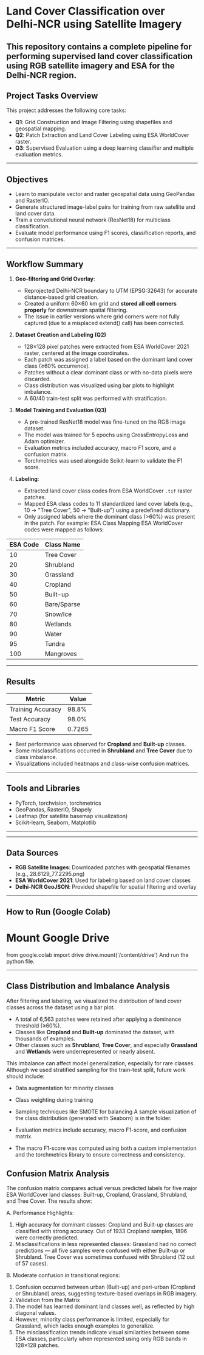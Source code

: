 # Land Cover Classification over Delhi-NCR using Satellite Imagery

This repository contains a complete pipeline for performing supervised land cover classification using RGB satellite imagery and ESA for the Delhi-NCR region. 
---

## Project Tasks Overview

This project addresses the following core tasks:

- **Q1**: Grid Construction and Image Filtering using shapefiles and geospatial mapping.
- **Q2**: Patch Extraction and Land Cover Labeling using ESA WorldCover raster.
- **Q3**: Supervised Evaluation using a deep learning classifier and multiple evaluation metrics.

---

## Objectives

- Learn to manipulate vector and raster geospatial data using GeoPandas and RasterIO.
- Generate structured image-label pairs for training from raw satellite and land cover data.
- Train a convolutional neural network (ResNet18) for multiclass classification.
- Evaluate model performance using F1 scores, classification reports, and confusion matrices.

---

## Workflow Summary

1. **Geo-filtering and Grid Overlay**:
   - Reprojected Delhi-NCR boundary to UTM (EPSG:32643) for accurate distance-based grid creation.
   - Created a uniform 60×60 km grid and **stored all cell corners properly** for downstream spatial filtering.
   - The issue in earlier versions where grid corners were not fully captured (due to a misplaced extend() call) has been corrected.

2. **Dataset Creation and Labeling (Q2)**  
   - 128×128 pixel patches were extracted from ESA WorldCover 2021 raster, centered at the image coordinates.
   - Each patch was assigned a label based on the dominant land cover class (≥60% occurrence).
   - Patches without a clear dominant class or with no-data pixels were discarded.
   - Class distribution was visualized using bar plots to highlight imbalance.
   - A 60/40 train-test split was performed with stratification.

3. **Model Training and Evaluation (Q3)**  
   - A pre-trained ResNet18 model was fine-tuned on the RGB image dataset.
   - The model was trained for 5 epochs using CrossEntropyLoss and Adam optimizer.
   - Evaluation metrics included accuracy, macro F1 score, and a confusion matrix.
   - Torchmetrics was used alongside Scikit-learn to validate the F1 score.

4. **Labeling**:
   - Extracted land cover class codes from ESA WorldCover `.tif` raster patches.
   - Mapped ESA class codes to 11 standardized land cover labels (e.g., 10 → "Tree Cover", 50 → "Built-up") using a predefined dictionary.
   - Only assigned labels where the dominant class (>60%) was present in the patch.
For example: ESA Class Mapping
ESA WorldCover codes were mapped as follows:

| ESA Code | Class Name     |
|----------|----------------|
| 10       | Tree Cover     |
| 20       | Shrubland      |
| 30       | Grassland      |
| 40       | Cropland       |
| 50       | Built-up       |
| 60       | Bare/Sparse    |
| 70       | Snow/Ice       |
| 80       | Wetlands       |
| 90       | Water          |
| 95       | Tundra         |
| 100      | Mangroves      |


---

## Results

| Metric              | Value      |
|---------------------|------------|
| Training Accuracy   | 98.8%      |
| Test Accuracy       | 98.0%      |
| Macro F1 Score      | 0.7265     |

- Best performance was observed for **Cropland** and **Built-up** classes.
- Some misclassifications occurred in **Shrubland** and **Tree Cover** due to class imbalance.
- Visualizations included heatmaps and class-wise confusion matrices.

---

## Tools and Libraries

- PyTorch, torchvision, torchmetrics
- GeoPandas, RasterIO, Shapely
- Leafmap (for satellite basemap visualization)
- Scikit-learn, Seaborn, Matplotlib

---

---

## Data Sources

- **RGB Satellite Images**: Downloaded patches with geospatial filenames (e.g., 28.6129_77.2295.png)
- **ESA WorldCover 2021**: Used for labeling based on land cover classes
- **Delhi-NCR GeoJSON**: Provided shapefile for spatial filtering and overlay

---

## How to Run (Google Colab)
# Mount Google Drive
from google.colab import drive
drive.mount('/content/drive')
And run the python file.

---

## Class Distribution and Imbalance Analysis

After filtering and labeling, we visualized the distribution of land cover classes across the dataset using a bar plot.

- A total of 6,563 patches were retained after applying a dominance threshold (≥60%).
- Classes like **Cropland** and **Built-up** dominated the dataset, with thousands of examples.
- Other classes such as **Shrubland**, **Tree Cover**, and especially **Grassland** and **Wetlands** were underrepresented or nearly absent.

This imbalance can affect model generalization, especially for rare classes. Although we used stratified sampling for the train-test split, future work should include:

- Data augmentation for minority classes
- Class weighting during training
- Sampling techniques like SMOTE for balancing
A sample visualization of the class distribution (generated with Seaborn) is in the folder.

- Evaluation metrics include accuracy, macro F1-score, and confusion matrix.
- The macro F1-score was computed using both a custom implementation and the torchmetrics library to ensure correctness and consistency.


## Confusion Matrix Analysis
The confusion matrix compares actual versus predicted labels for five major ESA WorldCover land classes: Built-up, Cropland, Grassland, Shrubland, and Tree Cover. 
The results show:

A. Performance Highlights:
1. High accuracy for dominant classes: Cropland and Built-up classes are classified with strong accuracy. Out of 1933 Cropland samples, 1896 were correctly predicted.
2. Misclassifications in less represented classes: Grassland had no correct predictions — all five samples were confused with either Built-up or Shrubland. Tree Cover was sometimes confused with Shrubland (12 out of 57 cases).

B. Moderate confusion in transitional regions:
1. Confusion occurred between urban (Built-up) and peri-urban (Cropland or Shrubland) areas, suggesting texture-based overlaps in RGB imagery.
2. Validation from the Matrix
3. The model has learned dominant land classes well, as reflected by high diagonal values.
4. However, minority class performance is limited, especially for Grassland, which lacks enough examples to generalize.
5. The misclassification trends indicate visual similarities between some ESA classes, particularly when represented using only RGB bands in 128×128 patches.
